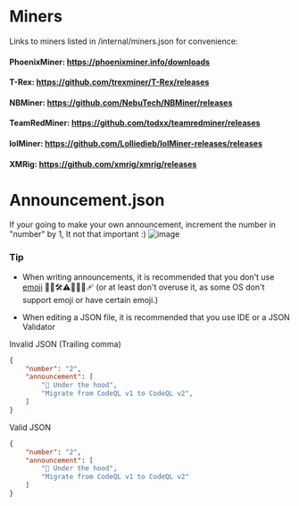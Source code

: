 # Miners
Links to miners listed in /internal/miners.json for convenience:

#### PhoenixMiner: https://phoenixminer.info/downloads
#### T-Rex: https://github.com/trexminer/T-Rex/releases
#### NBMiner: https://github.com/NebuTech/NBMiner/releases
#### TeamRedMiner: https://github.com/todxx/teamredminer/releases
#### lolMiner: https://github.com/Lolliedieb/lolMiner-releases/releases
#### XMRig: https://github.com/xmrig/xmrig/releases

# Announcement.json
If your going to make your own announcement, increment the number in "number" by 1, It not that important :)
![image](https://user-images.githubusercontent.com/93124920/191002509-8ec5dca1-c722-498d-86c6-efcaae099c89.png)

### Tip
* When writing announcements, it is recommended that you don't use [emoji](https://en.wikipedia.org/wiki/Emoji) 🔧📜🛠️⚠️🎉✅🐛🩹 (or at least don't overuse it, as some OS don't support emoji or have certain emoji.)

* When editing a JSON file, it is recommended that you use IDE or a JSON Validator

Invalid JSON (Trailing comma)
```json
{
    "number": "2",
    "announcement": [
        "🔧 Under the hood",
        "Migrate from CodeQL v1 to CodeQL v2",
    ]
}

```
Valid JSON
```json
{
    "number": "2",
    "announcement": [
        "🔧 Under the hood",
        "Migrate from CodeQL v1 to CodeQL v2"
    ]
}

```
